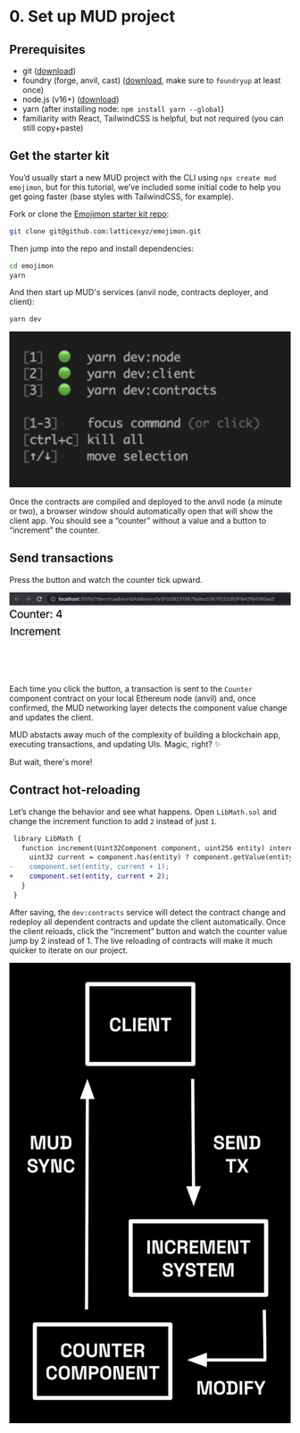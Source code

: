 # 0. Set up MUD project

## Prerequisites

- git ([download](https://git-scm.com/downloads))
- foundry (forge, anvil, cast) ([download](https://book.getfoundry.sh/getting-started/installation), make sure to `foundryup` at least once)
- node.js (v16+) ([download](https://nodejs.org/en/download/))
- yarn (after installing node: `npm install yarn --global`)
- familiarity with React, TailwindCSS is helpful, but not required (you can still copy+paste)

## Get the starter kit

You’d usually start a new MUD project with the CLI using `npx create mud emojimon`, but for this tutorial, we’ve included some initial code to help you get going faster (base styles with TailwindCSS, for example).

Fork or clone the [Emojimon starter kit repo](https://github.com/latticexyz/emojimon):

```sh
git clone git@github.com:latticexyz/emojimon.git
```

Then jump into the repo and install dependencies:

```sh
cd emojimon
yarn
```

And then start up MUD's services (anvil node, contracts deployer, and client):

```sh
yarn dev
```

![`yarn dev` running MUD services](./images/yarn-dev.png)

Once the contracts are compiled and deployed to the anvil node (a minute or two), a browser window should automatically open that will show the client app. You should see a “counter” without a value and a button to “increment” the counter.

## Send transactions

Press the button and watch the counter tick upward.

![a counter and a button to increment it](./images/counter-screenshot.png)

Each time you click the button, a transaction is sent to the `Counter` component contract on your local Ethereum node (anvil) and, once confirmed, the MUD networking layer detects the component value change and updates the client.

MUD abstacts away much of the complexity of building a blockchain app, executing transactions, and updating UIs. Magic, right? ✨

But wait, there's more!

## Contract hot-reloading

Let’s change the behavior and see what happens. Open `LibMath.sol` and change the increment function to add `2` instead of just `1`.

```diff LibMath.sol
 library LibMath {
   function increment(Uint32Component component, uint256 entity) internal {
     uint32 current = component.has(entity) ? component.getValue(entity) : 0;
-    component.set(entity, current + 1);
+    component.set(entity, current + 2);
   }
 }
```

After saving, the `dev:contracts` service will detect the contract change and redeploy all dependent contracts and update the client automatically. Once the client reloads, click the “increment” button and watch the counter value jump by 2 instead of 1. The live reloading of contracts will make it much quicker to iterate on our project.

<!-- TODO: figure out how to shrink this image and maybe float:right --->

![MUD development cycle](./images/mud-dev-cycle.png)
